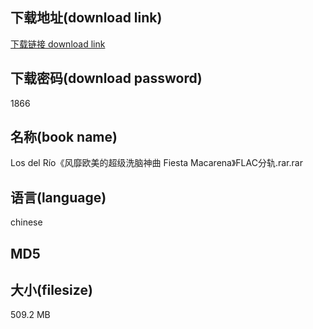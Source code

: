 ## 下载地址(download link)
[下载链接 download link](https://tutu365.netlify.app/?s=Los+del+R%C3%ADo%E3%80%8A%E9%A3%8E%E9%9D%A1%E6%AC%A7%E7%BE%8E%E7%9A%84%E8%B6%85%E7%BA%A7%E6%B4%97%E8%84%91%E7%A5%9E%E6%9B%B2+Fiesta+Macarena%E3%80%8BFLAC%E5%88%86%E8%BD%A8.rar)

## 下载密码(download password)
1866

## 名称(book name)
Los del Río《风靡欧美的超级洗脑神曲 Fiesta Macarena》FLAC分轨.rar.rar

## 语言(language)
chinese

## MD5


## 大小(filesize)
509.2 MB
